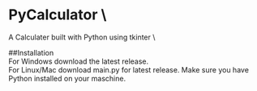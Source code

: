 # PyCalculator \
A Calculater built with Python using tkinter \

##Installation \
For Windows download the latest release. \
For Linux/Mac download main.py for latest release. Make sure you have Python installed on your maschine. 
